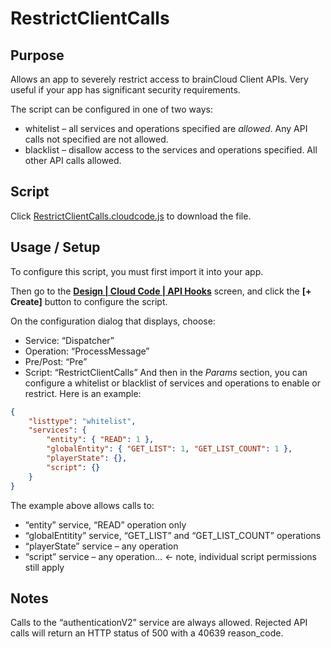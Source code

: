 # RestrictClientCalls
## Purpose
Allows an app to severely restrict access to brainCloud Client APIs. Very useful if your app has significant security requirements.

The script can be configured in one of two ways:

* whitelist – all services and operations specified are *allowed*. Any API calls not specified are not allowed.
* blacklist – disallow access to the services and operations specified. All other API calls allowed.

## Script
Click [RestrictClientCalls.cloudcode.js](RestrictClientCalls.cloudcode.js) to download the file.

## Usage / Setup
To configure this script, you must first import it into your app.

Then go to the [**Design | Cloud Code | API Hooks**](https://portal.braincloudservers.com/admin/dashboard?custom=null#/development/serverscripts-pre-post-script) screen, and click the **[+ Create]** button to configure the script.

On the configuration dialog that displays, choose:

* Service: “Dispatcher”
* Operation: “ProcessMessage”
* Pre/Post: “Pre”
* Script: “RestrictClientCalls”
And then in the *Params* section, you can configure a whitelist or blacklist of services and operations to enable or restrict. Here is an example:
```json
{
    "listtype": "whitelist",
    "services": {
        "entity": { "READ": 1 },
        "globalEntity": { "GET_LIST": 1, "GET_LIST_COUNT": 1 },
        "playerState": {},
        "script": {}
    }
}
```
The example above allows calls to:

* “entity” service, “READ” operation only
* “globalEntitity” service, “GET_LIST” and “GET_LIST_COUNT” operations
* “playerState” service – any operation
* “script” service – any operation… <- note, individual script permissions still apply
## Notes
Calls to the “authenticationV2” service are always allowed.
Rejected API calls will return an HTTP status of 500 with a 40639 reason_code.